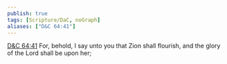 ```yaml
---
publish: true
tags: [Scripture/DaC, noGraph]
aliases: ["D&C 64:41"]
---
```

[D&C 64:41](https://churchofjesuschrist.org/study/scriptures/dc-testament/dc/64?lang=eng&id=p41#p41) For, behold, I say unto you that Zion shall flourish, and the glory of the Lord shall be upon her;
